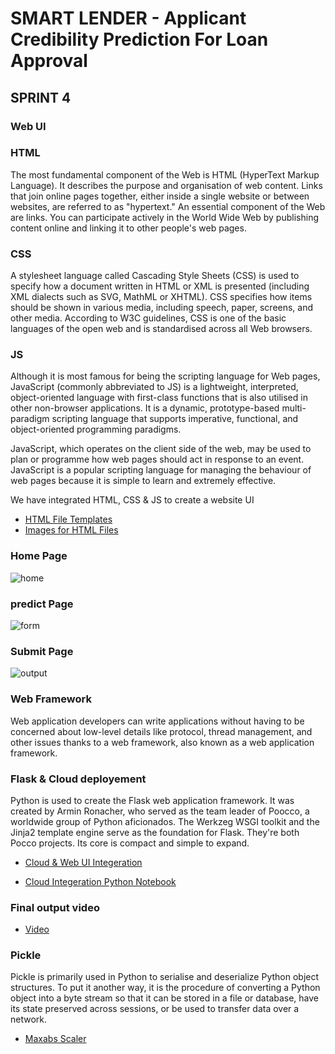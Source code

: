 # SMART LENDER - Applicant Credibility Prediction For Loan Approval

## SPRINT 4

### Web UI

### HTML

The most fundamental component of the Web is HTML (HyperText Markup Language). It describes the purpose and organisation of web content. Links that join online pages together, either inside a single website or between websites, are referred to as "hypertext." An essential component of the Web are links. You can participate actively in the World Wide Web by publishing content online and linking it to other people's web pages.

### CSS

A stylesheet language called Cascading Style Sheets (CSS) is used to specify how a document written in HTML or XML is presented (including XML dialects such as SVG, MathML or XHTML). CSS specifies how items should be shown in various media, including speech, paper, screens, and other media. According to W3C guidelines, CSS is one of the basic languages of the open web and is standardised across all Web browsers.

### JS

Although it is most famous for being the scripting language for Web pages, JavaScript (commonly abbreviated to JS) is a lightweight, interpreted, object-oriented language with first-class functions that is also utilised in other non-browser applications. It is a dynamic, prototype-based multi-paradigm scripting language that supports imperative, functional, and object-oriented programming paradigms.

JavaScript, which operates on the client side of the web, may be used to plan or programme how web pages should act in response to an event. JavaScript is a popular scripting language for managing the behaviour of web pages because it is simple to learn and extremely effective.

We have integrated HTML, CSS & JS to create a website UI

- [HTML File Templates](https://github.com/IBM-EPBL/IBM-Project-43797-1660719685/tree/main/Project%20Development%20Phase/Sprint%204/templates)
- [Images for HTML Files](https://github.com/IBM-EPBL/IBM-Project-43797-1660719685/tree/main/Project%20Development%20Phase/Sprint%204/static)

### Home Page

![home](https://user-images.githubusercontent.com/69145979/201479740-b1c9d0fd-9dca-48f8-9620-df1e0c8547ca.jpg)

### predict Page

![form](https://user-images.githubusercontent.com/69145979/201479750-664076e9-824c-492a-9743-4ab56f8503c1.jpg)

### Submit Page

![output](https://user-images.githubusercontent.com/69145979/201479754-6a1a78df-898e-4148-86a5-19226692c0f5.jpg)

### Web Framework

Web application developers can write applications without having to be concerned about low-level details like protocol, thread management, and other issues thanks to a web framework, also known as a web application framework.

### Flask & Cloud deployement
 
Python is used to create the Flask web application framework. It was created by Armin Ronacher, who served as the team leader of Poocco, a worldwide group of Python aficionados. The Werkzeg WSGI toolkit and the Jinja2 template engine serve as the foundation for Flask. They're both Pocco projects. Its core is compact and simple to expand.

- [Cloud & Web UI Integeration](https://github.com/IBM-EPBL/IBM-Project-43797-1660719685/blob/main/Project%20Development%20Phase/Sprint%204/ibm_app.py)

- [Cloud Integeration Python Notebook](https://github.com/IBM-EPBL/IBM-Project-43797-1660719685/blob/main/Project%20Development%20Phase/Sprint%204/Model_building_SL.ipynb)

### Final output video

- [Video](https://youtu.be/MKbriqtOxZM)

### Pickle

Pickle is primarily used in Python to serialise and deserialize Python object structures. To put it another way, it is the procedure of converting a Python object into a byte stream so that it can be stored in a file or database, have its state preserved across sessions, or be used to transfer data over a network.

- [Maxabs Scaler](https://github.com/IBM-EPBL/IBM-Project-43797-1660719685/blob/main/Project%20Development%20Phase/Sprint%203/scale.pkl)
